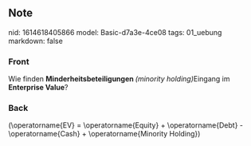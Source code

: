 ## Note
nid: 1614618405866
model: Basic-d7a3e-4ce08
tags: 01_uebung
markdown: false

### Front
Wie finden <b>Minderheitsbeteiligungen </b><i>(minority holding)</i>Eingang im <b>Enterprise Value</b>?

### Back
\(\operatorname{EV} = \operatorname{Equity} + \operatorname{Debt} - \operatorname{Cash} + \operatorname{Minority Holding}\)
